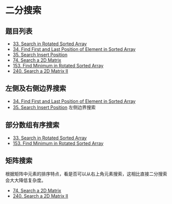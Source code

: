 # 二分搜索

## 题目列表

* [33. Search in Rotated Sorted Array](/leetcode/33.%20Search%20in%20Rotated%20Sorted%20Array.md)
* [34. Find First and Last Position of Element in Sorted Array](/leetcode/34.%20Find%20First%20and%20Last%20Position%20of%20Element%20in%20Sorted%20Array.md)
* [35. Search Insert Position](/leetcode/35.%20Search%20Insert%20Position.md) 
* [74. Search a 2D Matrix](/leetcode/74.%20Search%20a%202D%20Matrix.md)
* [153. Find Minimum in Rotated Sorted Array](/leetcode/153.%20Find%20Minimum%20in%20Rotated%20Sorted%20Array.md)
* [240. Search a 2D Matrix II](/leetcode/240.%20Search%20a%202D%20Matrix%20II.md)

## 左侧及右侧边界搜索

* [34. Find First and Last Position of Element in Sorted Array](/leetcode/34.%20Find%20First%20and%20Last%20Position%20of%20Element%20in%20Sorted%20Array.md)
* [35. Search Insert Position](/leetcode/35.%20Search%20Insert%20Position.md) 左侧边界搜索

## 部分数组有序搜索

* [33. Search in Rotated Sorted Array](/leetcode/33.%20Search%20in%20Rotated%20Sorted%20Array.md)
* [153. Find Minimum in Rotated Sorted Array](/leetcode/153.%20Find%20Minimum%20in%20Rotated%20Sorted%20Array.md)

## 矩阵搜索

根据矩阵中元素的排序特点，看是否可以从右上角元素搜索，这相比直接二分搜索会大大降低复杂度。

* [74. Search a 2D Matrix](/leetcode/74.%20Search%20a%202D%20Matrix.md)
* [240. Search a 2D Matrix II](/leetcode/240.%20Search%20a%202D%20Matrix%20II.md)

